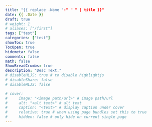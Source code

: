 ```yaml
---
title: "{{ replace .Name "-" " " | title }}"
date: {{ .Date }}
draft: true
# weight: 1
# aliases: ["/first"]
tags: ["test"]
categories: ["test"]
showToc: true
TocOpen: true
hidemeta: false
comments: false
math: false
ShowBreadCrumbs: true
description: "Desc Text."
# disableHLJS: true # to disable highlightjs
# disableShare: false
# disableHLJS: false

# cover:
#     image: "<image path/url>" # image path/url
#     alt: "<alt text>" # alt text
#     caption: "<text>" # display caption under cover
#     relative: true # when using page bundles set this to true
#     hidden: false # only hide on current single page
---
```

